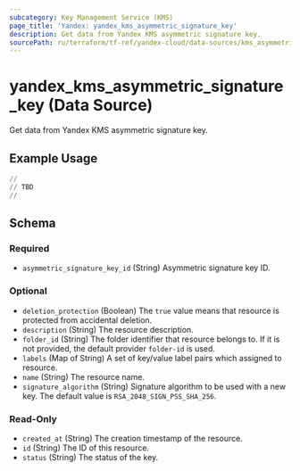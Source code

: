 ```yaml
---
subcategory: Key Management Service (KMS)
page_title: 'Yandex: yandex_kms_asymmetric_signature_key'
description: Get data from Yandex KMS asymmetric signature key.
sourcePath: ru/terraform/tf-ref/yandex-cloud/data-sources/kms_asymmetric_signature_key.md
---
```


# yandex_kms_asymmetric_signature_key (Data Source)

Get data from Yandex KMS asymmetric signature key.

## Example Usage

```terraform
//
// TBD
//
```

<!-- schema generated by tfplugindocs -->
## Schema

### Required

- `asymmetric_signature_key_id` (String) Asymmetric signature key ID.

### Optional

- `deletion_protection` (Boolean) The `true` value means that resource is protected from accidental deletion.
- `description` (String) The resource description.
- `folder_id` (String) The folder identifier that resource belongs to. If it is not provided, the default provider `folder-id` is used.
- `labels` (Map of String) A set of key/value label pairs which assigned to resource.
- `name` (String) The resource name.
- `signature_algorithm` (String) Signature algorithm to be used with a new key. The default value is `RSA_2048_SIGN_PSS_SHA_256`.

### Read-Only

- `created_at` (String) The creation timestamp of the resource.
- `id` (String) The ID of this resource.
- `status` (String) The status of the key.
